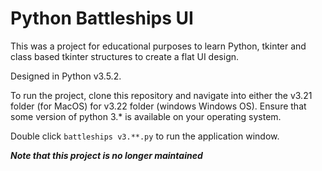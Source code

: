 # Python Battleships UI #

This was a project for educational purposes to learn Python, tkinter and class based tkinter structures to create a flat UI design.

Designed in Python v3.5.2.

To run the project, clone this repository and navigate into either the v3.21 folder (for MacOS) for v3.22 folder (windows Windows OS).
Ensure that some version of python 3.* is available on your operating system.

Double click `battleships v3.**.py` to run the application window.


***Note that this project is no longer maintained***
